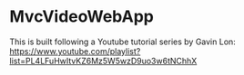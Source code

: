 # MvcVideoWebApp
This is built following a Youtube tutorial series by Gavin Lon:
https://www.youtube.com/playlist?list=PL4LFuHwItvKZ6Mz5W5wzD9uo3w6tNChhX
